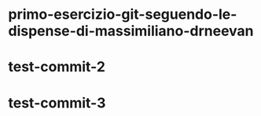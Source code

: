 # primo-esercizio-git-seguendo-le-dispense-di-massimiliano-drneevan
# test-commit-2
# test-commit-3
